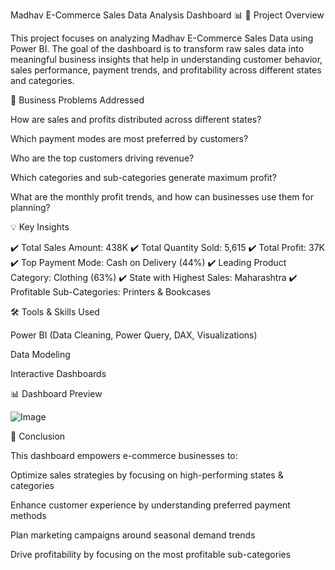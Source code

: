 Madhav E-Commerce Sales Data Analysis Dashboard 📊
📖 Project Overview

This project focuses on analyzing Madhav E-Commerce Sales Data using Power BI. The goal of the dashboard is to transform raw sales data into meaningful business insights that help in understanding customer behavior, sales performance, payment trends, and profitability across different states and categories.

🔎 Business Problems Addressed

How are sales and profits distributed across different states?

Which payment modes are most preferred by customers?

Who are the top customers driving revenue?

Which categories and sub-categories generate maximum profit?

What are the monthly profit trends, and how can businesses use them for planning?

💡 Key Insights

✔️ Total Sales Amount: 438K
✔️ Total Quantity Sold: 5,615
✔️ Total Profit: 37K
✔️ Top Payment Mode: Cash on Delivery (44%)
✔️ Leading Product Category: Clothing (63%)
✔️ State with Highest Sales: Maharashtra
✔️ Profitable Sub-Categories: Printers & Bookcases

🛠️ Tools & Skills Used

Power BI (Data Cleaning, Power Query, DAX, Visualizations)

Data Modeling

Interactive Dashboards

📊 Dashboard Preview


![Image]()



🚀 Conclusion

This dashboard empowers e-commerce businesses to:

Optimize sales strategies by focusing on high-performing states & categories

Enhance customer experience by understanding preferred payment methods

Plan marketing campaigns around seasonal demand trends

Drive profitability by focusing on the most profitable sub-categories
